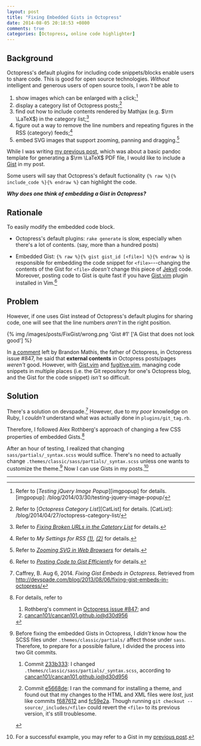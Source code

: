 ```yaml
---
layout: post
title: "Fixing Embedded Gists in Octopress"
date: 2014-08-05 20:18:53 +0800
comments: true
categories: [Octopress, online code highlighter]
---
```


Background
---

Octopress's default plugins for including code snippets/blocks enable
users to share code.  This is good for open source technologies.
*Without* intelligent and generous users of open source tools, I
*won't* be able to

1. show images which can be enlarged with a click;[^1]
2. display a category list of Octopress posts;[^2]
3. find out how to include contents rendered by Mathjax (e.g. $\rm
\LaTeX$) in the category list;[^3]
4. figure out a way to remove the line numbers and repeating figures
in the RSS (category) feeds;[^4]
5. embed SVG images that support zooming, panning and dragging.[^5]

While I was writing [my previous post][PrevPost], which was about a
basic pandoc template for generating a $\rm \LaTeX$ PDF file, I would
like to include a [Gist] in my post.

Some users will say that Octopress's default fuctionality `{% raw %}{%
include_code %}{% endraw %}` can highlight the code.

***Why does one think of embedding a Gist in Octopress?***

Rationale
---

To easily modify the embedded code block.

- Octopress's default plugins: `rake generate` is slow, especially
    when there's a lot of contents.  (say, more than a hundred posts)

- Embedded Gist: `{% raw %}{% gist gist_id [<file>] %}{% endraw %}` is
    responsible for embedding the code snippet for `<file>`---changing
    the contents of the Gist for `<file>` *doesn't* change this piece
    of [Jekyll] code.  Moreover, posting code to Gist is quite fast if
    you have [Gist.vim] plugin installed in Vim.[^6]

Problem
---

However, if one uses Gist instead of Octopress's default plugins for
sharing code, one will see that the line numbers *aren't* in the right
position.

{% img /images/posts/FixGist/wrong.png 'Gist #1' ['A Gist that does not look good'] %}

<!-- more -->

In [a comment][Octopress#847b] left by Brandon Mathis, the father of
Octopress, in Octopress issue #847, he said that **external contents**
in Octopress posts/pages *weren't* good.  However, with [Gist.vim] and
[fugitive.vim], managing code snippets in multiple places (i.e. the
Git repository for one's Octopress blog, and the Gist for the code
snippet) *isn't* so difficult.

Solution
---

There's a solution on devspade.[^7]  However, due to my *poor*
knowledge on Ruby, I *couldn't* understand what was actually done in
`plugins/git_tag.rb`.

Therefore, I followed Alex Rothberg's approach of changing a few CSS
properties of embedded Gists.[^8]

After an hour of testing, I realized that changing
`sass/partials/_syntax.scss` would suffice.  There's no need to
actually change `.themes/classic/sass/partials/_syntax.scss` unless
one wants to customize the theme.[^9]  Now I can use Gists in my
posts.[^10]

---
[^1]: Refer to [*Testing jQuery Image Popup*][imgpopup] for details.
[imgpopup]: /blog/2014/03/30/testing-jquery-image-popup/
[^2]: Refer to [*Octopress Category List*][CatList] for details.
[CatList]: /blog/2014/04/27/octopress-category-list/
[^3]:
    Refer to [*Fixing Broken URLs in the Catetory List*][CatListURL]
    for details.

[CatListURL]: /blog/2014/06/20/fixing-broken-urls-in-the-catetory-list/
[^4]:
    Refer to *My Settings for RSS [(1)][RSS1], [(2)][RSS2]* for
    details.

[RSS1]: /blog/2014/06/10/my-settings-for-rss-1/
[RSS2]: /blog/2014/06/11/my-settings-for-rss-2/
[^5]: Refer to [*Zooming SVG in Web Browsers*][SVGZoom] for details.
[^6]:
    Refer to [*Posting Code to Gist Efficiently*][VimGist] for
    details.

[VimGist]: /blog/2014/01/30/posting-code-to-gist-efficiently/
[SVGZoom]: /blog/2014/08/02/zooming-svg-in-web-browsers/
[^7]:
    Caffrey, B. Aug 6, 2014. *Fixing Gist Embeds in Octopress*.
    Retrieved from
    <http://devspade.com/blog/2013/08/06/fixing-gist-embeds-in-octopress/>

[^8]:
    For details, refer to

    1. Rothberg's comment in [Octopress issue #847][Octopress#847a];
    and
    2. [cancan101/cancan101.github.io@d30d956][d30d956]

[Octopress#847a]: https://github.com/imathis/octopress/issues/847#issuecomment-43047234 "GitHub gist changes break gist plugin formatting"
[d30d956]: https://github.com/cancan101/cancan101.github.io/commit/d30d956
[^9]:
    Before fixing the embedded Gists in Octopress, I *didn't* know how
    the SCSS files under `.themes/classic/partials/` affect those
    under `sass`.  Therefore, to prepare for a possible failure, I
    divided the process into two Git commits.

    1. Commit [233b333]: I changed
    `.themes/classic/sass/partials/_syntax.scss`, according to
    [cancan101/cancan101.github.io@d30d956][d30d956]

    2. Commit [e5668de]: I ran the command for installing a theme, and
    found out that my changes to the HTML and XML files were *lost*,
    just like commits [f687612] and [fc59e2a].  Though running `git
    checkout -- source/_includes/<file>` could revert the `<file>` to
    its previous version, it's still troublesome.

[233b333]: https://github.com/VincentTam/vincenttam.github.io/commit/233b333
[e5668de]: https://github.com/VincentTam/vincenttam.github.io/commit/e5668de
[f687612]: https://github.com/VincentTam/vincenttam.github.io/commit/f687612
[fc59e2a]: https://github.com/VincentTam/vincenttam.github.io/commit/fc59e2a
[^10]:
    For a successful example, you may refer to a Gist in my
    [previous post][PrevPost].

[PrevPost]: /blog/2014/08/03/my-pandoc-template-1/#gist13584483 "My Pandoc Template (1)"
[Gist]: https://gist.github.com
[Jekyll]: http://jekyllrb.com/
[Gist.vim]: https://github.com/mattn/gist-vim "Vim script for Gist"
[Octopress#847b]: https://github.com/imathis/octopress/issues/847#issuecomment-11386079
[fugitive.vim]: https://github.com/tpope/vim-fugitive "a Git wrapper in Vim"
